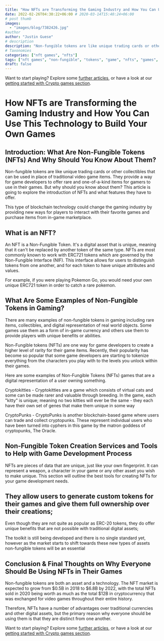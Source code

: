 ```yaml
---
title: "How NFTs are Transforming the Gaming Industry and How You Can Use This Technology to Build Your Own Games"
date: 2022-02-26T04:30:22+06:00 # 2020-03-14T15:40:24+06:00
# post thumb
images:
  - "images/blog/7382426.jpg"
#author
author: "Justin Guese"
# description
description: "Non-fungible tokens are like unique trading cards or other collectibles that can be used in place of traditional video game items. They provide a way for game d"
# Taxonomies
categories: ["nft games", "nfts"]
tags: ["nft games", "non-fungible", "tokens", "game", "nfts", "games", "##"]
draft: false
---
```



Want to start playing? Explore some [further articles](/blog/), or have a look at our [getting started with Crypto games section](/services/how-do-i-get-started/).

# How NFTs are Transforming the Gaming Industry and How You Can Use This Technology to Build Your Own Games

## Introduction: What Are Non-Fungible Tokens (NFTs) And Why Should You Know About Them?

Non-fungible tokens are like unique trading cards or other collectibles that can be used in place of traditional video game items. They provide a way for game developers to offer rare and one-of-a-kind items for gamers to use in their games. But why should you know about them? This article is going to explore the introduction of NFTs and what features they have to offer. 

This type of blockchain technology could change the gaming industry by providing new ways for players to interact with their favorite games and purchase items from in-game marketplace.

## What is an NFT?

An NFT is a Non-Fungible Token. It's a digital asset that is unique, meaning that it can't be replaced by another token of the same type. NFTs are most commonly known to work with ERC721 tokens which are governed by the Non-Fungible Interface (NIF). This interface allows for users to distinguish tokens from one another, and for each token to have unique attributes and values.

For example, if you were playing Pokemon Go, you would need your own unique ERC721 token in order to catch a rare pokemon.

## What Are Some Examples of Non-Fungible Tokens in Gaming?

There are many examples of non-fungible tokens in gaming including rare items, collectibles, and digital representation of real world objects. Some games use them as a form of in-game currency and others use them to provide players with unique benefits or abilities.

Non-Fungible tokens (NFTs) are one way for game developers to create a higher level of rarity for their game items. Recently, their popularity has become so popular that some game developers are starting to tokenize everything from the characters you play with to the levels you unlock within their games.

Here are some examples of Non-Fungible Tokens (NFTs) games that are a digital representation of a user owning something.

Cryptokitties - Cryptokitties are a game which consists of virtual cats and some can be made rarer and valuable through breeding. In the game, each "kitty" is unique; meaning no two kitties will ever be the same - they each have their own set of genes that make them unique in some way

CryptoPunks - CryptoPunks is another blockchain-based game where users can trade and collect cryptopunks. These represent individual users who have been turned into cyphers in this game by the matron goddess of cryptopunks, The Oracle.

## Non-Fungible Token Creation Services and Tools to Help with Game Development Process

NFTs are pieces of data that are unique, just like your own fingerprint. It can represent a weapon, a character in your game or any other asset you wish to make unique. This section will outline the best tools for creating NFTs for your game development needs.

## They allow users to generate custom tokens for their games and give them full ownership over their creations;

Even though they are not quite as popular as ERC-20 tokens, they do offer unique benefits that are not possible with traditional digital assets;

The toolkit is still being developed and there is no single standard yet, however as the market starts to shift towards these new types of assets non-fungible tokens will be an essential

## Conclusion & Final Thoughts on Why Everyone Should Be Using NFTs in Their Games

Non-fungible tokens are both an asset and a technology. The NFT market is expected to grow from $0.5B in 2018 to $6.8B by 2022, with the total NFTs sold in 2020 being worth as much as the total $12B in cryptocurrency that was exchanged for video games throughout their entire history.

Therefore, NFTs have a number of advantages over traditional currencies and other digital assets, but the primary reason why everyone should be using them is that they are distinct from one another.

Want to start playing? Explore some [further articles](/blog/), or have a look at our [getting started with Crypto games section](/services/how-do-i-get-started/).

